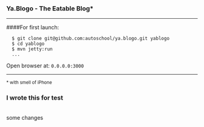 ### Ya.Blogo - The Eatable Blog*
<hr>
####For first launch:

```
  $ git clone git@github.com:autoschool/ya.blogo.git yablogo
  $ cd yablogo
  $ mvn jetty:run
  ...
```

Open browser at: `0.0.0.0:3000`
<hr>
<sup>* with smell of iPhone</sup>

### I wrote this for test

<br>some changes
